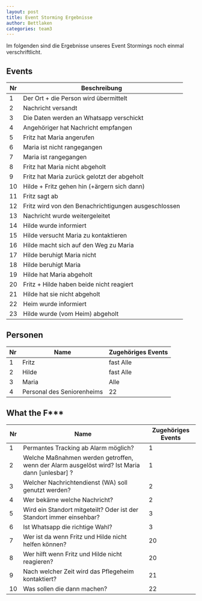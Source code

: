 ```yaml
---
layout: post
title: Event Storming Ergebnisse
author: Bettlaken
categories: team3
---
```


Im folgenden sind die Ergebnisse unseres Event Stormings noch einmal verschriftlicht.

## Events

|Nr| Beschreibung                                        |
|--|-----------------------------------------------------|
| 1| Der Ort + die Person wird übermittelt               |
| 2| Nachricht versandt                                  |
| 3| Die Daten werden an Whatsapp verschickt             |
| 4| Angehöriger hat Nachricht empfangen                 |
| 5| Fritz hat Maria angerufen                           |
| 6| Maria ist nicht rangegangen                         |
| 7| Maria ist rangegangen                               |
| 8| Fritz hat Maria nicht abgeholt                      |
| 9| Fritz hat Maria zurück gelotzt der abgeholt         |
|10| Hilde + Fritz gehen hin (+ärgern sich dann)         |
|11| Fritz sagt ab                                       |
|12| Fritz wird von den Benachrichtigungen ausgeschlossen|
|13| Nachricht wurde weitergeleitet                      |
|14| Hilde wurde informiert                              |
|15| Hilde versucht Maria zu kontaktieren                |
|16| Hilde macht sich auf den Weg zu Maria               |
|17| Hilde beruhigt Maria nicht                          |
|18| Hilde beruhigt Maria                                |
|19| Hilde hat Maria abgeholt                            |
|20| Fritz + Hilde haben beide nicht reagiert            |
|21| Hilde hat sie nicht abgeholt                        |
|22| Heim wurde informiert                               |
|23| Hilde wurde (vom Heim) abgeholt                     |


## Personen

|Nr| Name | Zugehöriges Events|
|--|------|-------------------|
| 1| Fritz| fast Alle|
| 2| Hilde| fast Alle|
| 3| Maria| Alle| 
| 4| Personal des Seniorenheims| 22|

## What the F***
|Nr| Name | Zugehöriges Events|
|--|------|-------------------|
| 1| Permantes Tracking ab Alarm möglich?| 1|
| 2| Welche Maßnahmen werden getroffen, wenn der Alarm ausgelöst wird? Ist Maria dann [unlesbar] ?| 1| 
| 3| Welcher Nachrichtendienst (WA) soll genutzt werden?| 2|
| 4| Wer bekäme welche Nachricht?| 2|
| 5| Wird ein Standort mitgeteilt? Oder ist der Standort immer einsehbar?| 3|
| 6| Ist Whatsapp die richtige Wahl?| 3|
| 7| Wer ist da wenn Fritz und Hilde nicht helfen können?| 20|
| 8| Wer hilft wenn Fritz und Hilde nicht reagieren?| 20|
| 9| Nach welcher Zeit wird das Pflegeheim kontaktiert?| 21|
|10| Was sollen die dann machen?| 22|
